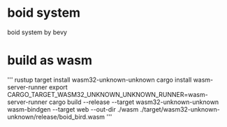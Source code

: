 # boid system

boid system by bevy

# build as wasm

'''
rustup target install wasm32-unknown-unknown
cargo install wasm-server-runner
export CARGO_TARGET_WASM32_UNKNOWN_UNKNOWN_RUNNER=wasm-server-runner
cargo build --release --target wasm32-unknown-unknown 
wasm-bindgen --target web --out-dir ./wasm ./target/wasm32-unknown-unknown/release/boid_bird.wasm
'''